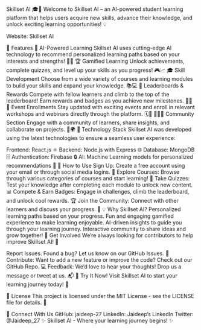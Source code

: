 Skillset AI 🎓🚀
Welcome to Skillset AI – an AI-powered student learning platform that helps users acquire new skills, advance their knowledge, and unlock exciting learning opportunities! 💡

Website: Skillset AI

📌 Features
🌟 AI-Powered Learning
Skillset AI uses cutting-edge AI technology to recommend personalized learning paths based on your interests and strengths! 🤖✨
🏆 Gamified Learning
Unlock achievements, complete quizzes, and level up your skills as you progress! 🎮📈
🎓 Skill Development
Choose from a wide variety of courses and learning modules to build your skills and expand your knowledge. 📚💻
🏅 Leaderboards & Rewards
Compete with fellow learners and climb to the top of the leaderboard! Earn rewards and badges as you achieve new milestones. 🎯🏅
📅 Event Enrollments
Stay updated with exciting events and enroll in relevant workshops and webinars directly through the platform. 🗓️🎤
🧑‍🤝‍🧑 Community Section
Engage with a community of learners, share insights, and collaborate on projects. 🤝🌍
🔧 Technology Stack
Skillset AI was developed using the latest technologies to ensure a seamless user experience:

Frontend: React.js ⚛️
Backend: Node.js with Express 🌐
Database: MongoDB 🗄️
Authentication: Firebase 🔒
AI: Machine Learning models for personalized recommendations 🤖
🚀 How to Use
Sign Up: Create a free account using your email or through social media logins. 📝
Explore Courses: Browse through various categories of courses and start learning! 📖
Take Quizzes: Test your knowledge after completing each module to unlock new content. 📊
Compete & Earn Badges: Engage in challenges, climb the leaderboard, and unlock cool rewards. 🏆
Join the Community: Connect with other learners and discuss your progress. 💬
💡 Why Skillset AI?
Personalized learning paths based on your progress.
Fun and engaging gamified experience to make learning enjoyable.
AI-driven insights to guide you through your learning journey.
Interactive community to share ideas and grow together!
📍 Get Involved
We’re always looking for contributors to help improve Skillset AI! 🚀

Report Issues: Found a bug? Let us know on our GitHub Issues. 🐞
Contribute: Want to add a new feature or improve the code? Check out our GitHub Repo. 💻
Feedback: We’d love to hear your thoughts! Drop us a message or tweet at us. 📬
📱 Try It Now!
Visit Skillset AI to start your learning journey today! 🎉

🌟 License
This project is licensed under the MIT License - see the LICENSE file for details. 📜

🙌 Connect With Us
GitHub: jaideep-27
LinkedIn: Jaideep’s LinkedIn
Twitter: @Jaideep_27
✨ Skillset AI - Where your learning journey begins! ✨
